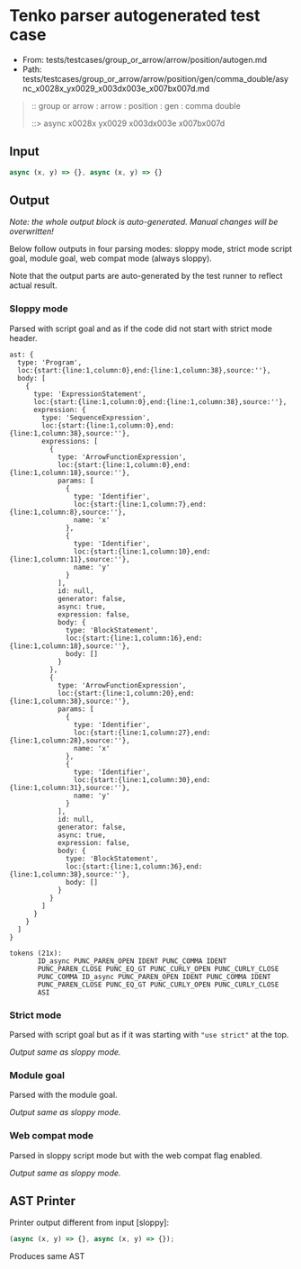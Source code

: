 # Tenko parser autogenerated test case

- From: tests/testcases/group_or_arrow/arrow/position/autogen.md
- Path: tests/testcases/group_or_arrow/arrow/position/gen/comma_double/async_x0028x_yx0029_x003dx003e_x007bx007d.md

> :: group or arrow : arrow : position : gen : comma double
>
> ::> async x0028x yx0029 x003dx003e x007bx007d

## Input


`````js
async (x, y) => {}, async (x, y) => {}
`````

## Output

_Note: the whole output block is auto-generated. Manual changes will be overwritten!_

Below follow outputs in four parsing modes: sloppy mode, strict mode script goal, module goal, web compat mode (always sloppy).

Note that the output parts are auto-generated by the test runner to reflect actual result.

### Sloppy mode

Parsed with script goal and as if the code did not start with strict mode header.

`````
ast: {
  type: 'Program',
  loc:{start:{line:1,column:0},end:{line:1,column:38},source:''},
  body: [
    {
      type: 'ExpressionStatement',
      loc:{start:{line:1,column:0},end:{line:1,column:38},source:''},
      expression: {
        type: 'SequenceExpression',
        loc:{start:{line:1,column:0},end:{line:1,column:38},source:''},
        expressions: [
          {
            type: 'ArrowFunctionExpression',
            loc:{start:{line:1,column:0},end:{line:1,column:18},source:''},
            params: [
              {
                type: 'Identifier',
                loc:{start:{line:1,column:7},end:{line:1,column:8},source:''},
                name: 'x'
              },
              {
                type: 'Identifier',
                loc:{start:{line:1,column:10},end:{line:1,column:11},source:''},
                name: 'y'
              }
            ],
            id: null,
            generator: false,
            async: true,
            expression: false,
            body: {
              type: 'BlockStatement',
              loc:{start:{line:1,column:16},end:{line:1,column:18},source:''},
              body: []
            }
          },
          {
            type: 'ArrowFunctionExpression',
            loc:{start:{line:1,column:20},end:{line:1,column:38},source:''},
            params: [
              {
                type: 'Identifier',
                loc:{start:{line:1,column:27},end:{line:1,column:28},source:''},
                name: 'x'
              },
              {
                type: 'Identifier',
                loc:{start:{line:1,column:30},end:{line:1,column:31},source:''},
                name: 'y'
              }
            ],
            id: null,
            generator: false,
            async: true,
            expression: false,
            body: {
              type: 'BlockStatement',
              loc:{start:{line:1,column:36},end:{line:1,column:38},source:''},
              body: []
            }
          }
        ]
      }
    }
  ]
}

tokens (21x):
       ID_async PUNC_PAREN_OPEN IDENT PUNC_COMMA IDENT
       PUNC_PAREN_CLOSE PUNC_EQ_GT PUNC_CURLY_OPEN PUNC_CURLY_CLOSE
       PUNC_COMMA ID_async PUNC_PAREN_OPEN IDENT PUNC_COMMA IDENT
       PUNC_PAREN_CLOSE PUNC_EQ_GT PUNC_CURLY_OPEN PUNC_CURLY_CLOSE
       ASI
`````

### Strict mode

Parsed with script goal but as if it was starting with `"use strict"` at the top.

_Output same as sloppy mode._

### Module goal

Parsed with the module goal.

_Output same as sloppy mode._

### Web compat mode

Parsed in sloppy script mode but with the web compat flag enabled.

_Output same as sloppy mode._

## AST Printer

Printer output different from input [sloppy]:

````js
(async (x, y) => {}, async (x, y) => {});
````

Produces same AST

